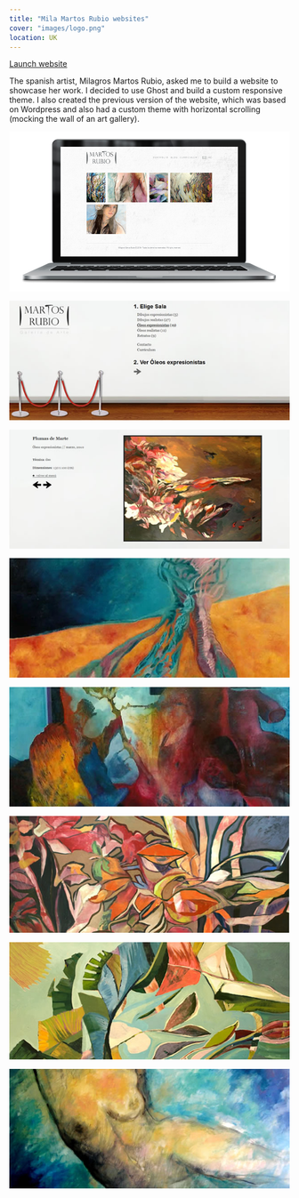 ```yaml
---
title: "Mila Martos Rubio websites"
cover: "images/logo.png"
location: UK
---
```


<p class="work-links">
<a class="btn icon icon-external" href="http://martosrubio.com" target="_blank">Launch website</a>
</p>

The spanish artist, Milagros Martos Rubio, asked me to build a website to showcase her work. I decided to use Ghost and build a custom responsive theme. I also created the previous version of the website, which was based on Wordpress and also had a custom theme with horizontal scrolling (mocking the wall of an art gallery).

![](./images/0.jpg)

![](./images/1.jpg)

![](./images/2.jpg)

![](./images/3.jpg)

![](./images/4.jpg)

![](./images/5.jpg)

![](./images/6.jpg)

![](./images/7.jpg)
